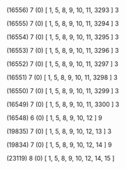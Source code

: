 (16556) 7 (0) [ 1, 5, 8, 9, 10, 11, 3293 ] 3 


(16555) 7 (0) [ 1, 5, 8, 9, 10, 11, 3294 ] 3 


(16554) 7 (0) [ 1, 5, 8, 9, 10, 11, 3295 ] 3 


(16553) 7 (0) [ 1, 5, 8, 9, 10, 11, 3296 ] 3 


(16552) 7 (0) [ 1, 5, 8, 9, 10, 11, 3297 ] 3 


(16551) 7 (0) [ 1, 5, 8, 9, 10, 11, 3298 ] 3 


(16550) 7 (0) [ 1, 5, 8, 9, 10, 11, 3299 ] 3 


(16549) 7 (0) [ 1, 5, 8, 9, 10, 11, 3300 ] 3 


(16548) 6 (0) [ 1, 5, 8, 9, 10, 12 ] 9 


(19835) 7 (0) [ 1, 5, 8, 9, 10, 12, 13 ] 3 


(19834) 7 (0) [ 1, 5, 8, 9, 10, 12, 14 ] 9 


(23119) 8 (0) [ 1, 5, 8, 9, 10, 12, 14, 15 ]  


